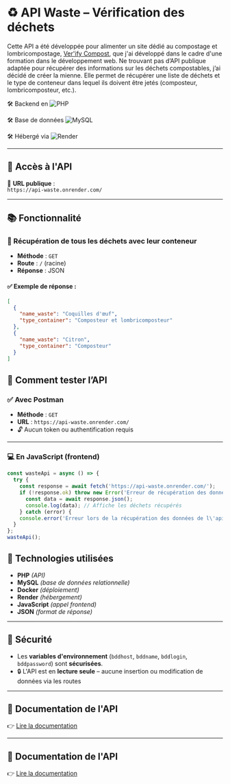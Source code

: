 # ♻️ API Waste – Vérification des déchets
Cette API a été développée pour alimenter un site dédié au compostage et lombricompostage, [Ver'ify Compost](https://verify-compost.vercel.app/), que j'ai développé dans le cadre d'une formation dans le développement web.
Ne trouvant pas d’API publique adaptée pour récupérer des informations sur les déchets compostables, j’ai décidé de créer la mienne.
Elle permet de récupérer une liste de déchets et le type de conteneur dans lequel ils doivent être jetés (composteur, lombricomposteur, etc.).


🛠️ Backend en ![PHP](https://img.shields.io/badge/PHP-777BB4?style=for-the-badge&logo=php&logoColor=white)

🛠️ Base de données ![MySQL](https://img.shields.io/badge/MySQL-005C84?style=for-the-badge&logo=mysql&logoColor=white)

🛠️ Hébergé via ![Render](https://img.shields.io/badge/Render-46E3B7?style=for-the-badge&logo=render&logoColor=white)

---

## 🚀 Accès à l'API

🔗 **URL publique** :  
`https://api-waste.onrender.com/`

---

## 📚 Fonctionnalité

### 🔎 Récupération de tous les déchets avec leur conteneur

- **Méthode** : `GET`
- **Route** : `/` (racine)
- **Réponse** : JSON

#### ✅ Exemple de réponse :

```json
[
  {
    "name_waste": "Coquilles d'œuf",
    "type_container": "Composteur et lombricomposteur"
  },
  {
    "name_waste": "Citron",
    "type_container": "Composteur"
  }
]
```

## 🧪 Comment tester l’API

### ✅ Avec Postman

- **Méthode** : `GET`  
- **URL** : `https://api-waste.onrender.com/`  
- 🔓 Aucun token ou authentification requis

---

### 💻 En JavaScript (frontend)

```js
const wasteApi = async () => {
  try {
    const response = await fetch('https://api-waste.onrender.com/');
    if (!response.ok) throw new Error('Erreur de récupération des données');
      const data = await response.json();
      console.log(data); // Affiche les déchets récupérés
    } catch (error) {
    console.error('Erreur lors de la récupération des données de l\'api', error);
  }
};
wasteApi();
```

## 🧱 Technologies utilisées

- **PHP** *(API)*
- **MySQL** *(base de données relationnelle)*
- **Docker** *(déploiement)*
- **Render** *(hébergement)*
- **JavaScript** *(appel frontend)*
- **JSON** *(format de réponse)*

---

## 🔐 Sécurité

- Les **variables d'environnement** (`bddhost`, `bddname`, `bddlogin`, `bddpassword`) sont **sécurisées**.
- 🔒 L'API est en **lecture seule** – aucune insertion ou modification de données via les routes

---

## 📄 Documentation de l'API

👉 [Lire la documentation](https://github.com/Anais-DZ/api-waste/blob/main/doc-api-waste.pdf)

---

## 📄 Documentation de l'API

👉 [Lire la documentation](https://github.com/Anais-DZ/api-waste/blob/main/doc-api-waste.pdf)
